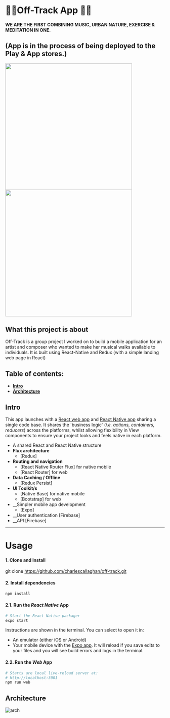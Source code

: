 # 🌲🎵Off-Track App 🎵🌲

#### WE ARE THE FIRST COMBINING MUSIC, URBAN NATURE, EXERCISE & MEDITATION IN ONE. 
## (App is in the process of being deployed to the Play & App stores.)

<img src="https://github.com/matiasmateu/off-track/blob/master/src/images/offtrack1.png" width="400"></img>
<img src="https://github.com/matiasmateu/off-track/blob/master/src/images/offtrack2.png" width="400"></img>

## What this project is about

Off-Track is a group project I worked on to build a mobile application for an artist and composer who wanted to make her musical walks available to individuals. It is built using React-Native and Redux (with a simple landing web page in React)

## Table of contents:

- **[Intro](#intro)**
- **[Architecture](#create-react-app)**

## Intro

This app launches with a [React web app](https://reactjs.org/) and [React Native app](https://facebook.github.io/react-native/) sharing a single code base. It shares the 'business logic' (_i.e. actions, containers, reducers_) across the platforms, whilst allowing flexibility in View components to ensure your project looks and feels native in each platform.

- A shared React and React Native structure
- __Flux architecture__
    - [Redux]
- __Routing and navigation__
    - [React Native Router Flux] for native mobile
    - [React Router] for web
- __Data Caching / Offline__
    - [Redux Persist]
- __UI Toolkit/s__
    - [Native Base] for native mobile
    - [Bootstrap] for web
- __Simpler mobile app development
    - [Expo]
- __User authentication
    [Firebase]
- __API
    [Firebase]
---
# Usage


#### 1. Clone and Install


git clone https://github.com/charlescallaghan/off-track.git

#### 2. Install dependencies
```bash
npm install
```

#### 2.1. Run the _React Native_ App

```bash
# Start the React Native packager
expo start
```

Instructions are shown in the terminal. You can select to open it in:

- An emulator (either iOS or Android)
- Your mobile device with the [Expo app](https://expo.io/). It will reload if you save edits to your files and you will see build errors and logs in the terminal.

#### 2.2. Run the _Web_ App

```bash
# Starts are local live-reload server at:
# http://localhost:3001
npm run web
```

## Architecture

<img src="https://github.com/matiasmateu/off-track/blob/master/src/images/architecture.png" alt="arch" />
